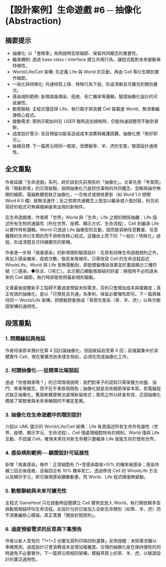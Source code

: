 # 【設計案例】生命遊戲 #6 ─ 抽像化 (Abstraction)

## 摘要提示
- 抽像化: 以「會開車」為例說明去除細節、保留共同概念的重要性。  
- 繼承機制: 透過 base class / interface 建立共用行為，讓程式能對未來變動保持彈性。  
- World/Life/Cell 架構: 先定義 Life 與 World 的互動，再由 Cell 等衍生類別實作細節。  
- 一般化與特殊化: 共通特質上移、特殊行為下放，形成清晰且可擴充的類別層次。  
- 感染規則範例: 新增病毒傳染、痊癒、死亡機率等邏輯，驗證抽像化設計的可延展性。  
- 動態聯結: 主程式僅認得 Life，執行期才將具體 Cell 裝載進 World，無須重編譯核心程式。  
- 變動需求: 案例示範如何在 USER 臨時追加規格時，仍能快速調整而不動到骨幹。  
- 過度設計警示: 盲目預留功能易造成成本浪費與維護困難，抽像化應「剛好即可」。  
- 後續目標: 下一篇將沿用同一框架，改模擬草、羊、虎的生態，驗證設計通用性。  

## 全文重點
作者延續「生命遊戲」系列，終於談到先前預告的「抽像化」。文章先用「考駕照」與「開新款車」的日常經驗，說明抽像化乃是抓住事物的共同概念，忽略與操作無關的細節。電腦軟體若缺乏抽像化，一旦格式或規格更新（如 Word 1.0 想開 Word 6.0 檔）就無法運作；反之若將共通概念上提並以繼承或介面封裝，則先前寫好的程式可無痛接納後來出現的新物件。

在生命遊戲裡，作者將「世界」World 與「生命」Life 之間的關係抽離：Life 描述所有生物共通屬性（所在世界、座標、顯示方式、生命流程），Cell 則繼承 Life 以實作特有邏輯。World 只透過 Life 抽像型別互動，因而能容納任意數量、任意種類的生命衍生類別而不用修改核心程式。這種由上而下的「一般化 / 特殊化」過程，形成清楚且可持續擴充的架構。

作者進一步用「病毒感染」的新增規則驗證設計：在原有四條生命遊戲規則之外，再加入感染機率、痊癒次數、致死率等條件。只需改寫 Cell 的生命流程函式 WholeLife，World 與 Life 皆無需動到，即能模擬傳染效果並於畫面顯示三種符號（◎感染、●存活、○死亡）。此示範凸顯動態聯結的好處：開發時不必知道未來的 Cell 細節，執行時卻能依照最新規則驅動。

文章最後提醒新手工程師不要過度預留未知需求，否則只會增加成本與複雜度；真正有效的抽像化，是以「可預見且共通」為準則，保留必要彈性即可。下一篇將維持同一 World/Life 架構，把模擬對象換成「草原生態系（草、羊、虎）」以再次驗證架構的通用性。

## 段落重點
### 1. 問題緣起與拖延
作者坦承原本預計在第 4 回討論抽像化，但因故延宕至第 6 回；前幾篇集中於具體實作 Cell，現在要擴充到多樣生物前，必須先完成抽像化工作。

### 2. 何謂抽像化──從開車比喻談起
透過「你會開車嗎？」的日常情境說明：我們對車子的認知只需掌握方向盤、油門、煞車等概念，而不在乎車款與顏色；抽像化就是去除細節保留本質。若電腦程式缺乏抽像化，舊版軟體便無法處理新版格式；駕照之所以終身有效，正因抽像化橋接了駕駛者與未來車輛間的不確定差異。

### 3. 抽像化在生命遊戲中的類別設計
介紹以 UML 圖示的 World/Life/Cell 結構：Life 負責描述所有生命共有屬性（世界、座標、顯示字元、生命流程），Cell 僅處理細胞特有的規則。World 僅與 Life 互動、不認識 Cell，確保未來任何新生命體只要繼承 Life 就能生存於既有世界。

### 4. 感染規則範例──驗證設計可延展性
新增「病毒感染」條件：正常細胞有 (1+受感染鄰居×5)% 的機率被感染；感染持續三回合後痊癒，且每回合有 10% 機率死亡。透過修改 Cell 的 WholeLife 方法以及顯示字元，即可展現感染擴散動畫，而 World、Life 程式碼毫無變動。

### 5. 動態聯結與未來可擴充性
主程式 GameHost 只在啟動時迴圈建立 Cell 實例並放入 World，執行期依賴多型與動態聯結呼叫生命流程。此設計允許日後加入全新生命類別（如草、羊、虎）而不須重編核心模組，真正落實「開放封閉原則」。

### 6. 過度預留需求的反思與下集預告
作者以新人常見的「1+1=2 也要先寫列印與四則運算」反例提醒：未知需求難以準確預測，過度設計只會浪費成本並增加複雜度。合理的抽像化是在保持彈性的同時避免不必要實作。下一篇將沿用相同架構，模擬草原上的草、羊、虎，以驗證設計的廣泛適用性。
